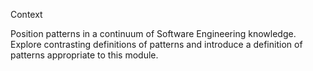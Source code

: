 Context

Position patterns in a continuum of Software Engineering knowledge. Explore contrasting definitions of patterns and introduce a definition of patterns appropriate to this module.